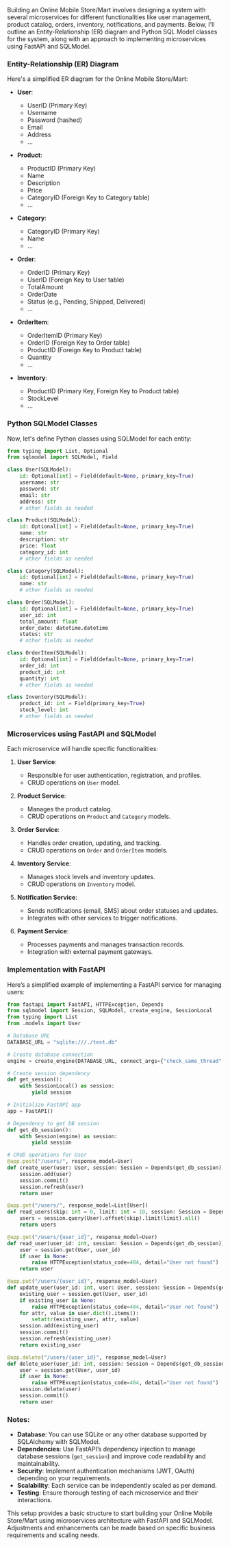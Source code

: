 Building an Online Mobile Store/Mart involves designing a system with several microservices for different functionalities like user management, product catalog, orders, inventory, notifications, and payments. Below, I'll outline an Entity-Relationship (ER) diagram and Python SQL Model classes for the system, along with an approach to implementing microservices using FastAPI and SQLModel.

### Entity-Relationship (ER) Diagram

Here's a simplified ER diagram for the Online Mobile Store/Mart:

- **User**:
  - UserID (Primary Key)
  - Username
  - Password (hashed)
  - Email
  - Address
  - ...

- **Product**:
  - ProductID (Primary Key)
  - Name
  - Description
  - Price
  - CategoryID (Foreign Key to Category table)
  - ...

- **Category**:
  - CategoryID (Primary Key)
  - Name
  - ...

- **Order**:
  - OrderID (Primary Key)
  - UserID (Foreign Key to User table)
  - TotalAmount
  - OrderDate
  - Status (e.g., Pending, Shipped, Delivered)
  - ...

- **OrderItem**:
  - OrderItemID (Primary Key)
  - OrderID (Foreign Key to Order table)
  - ProductID (Foreign Key to Product table)
  - Quantity
  - ...

- **Inventory**:
  - ProductID (Primary Key, Foreign Key to Product table)
  - StockLevel
  - ...

### Python SQLModel Classes

Now, let's define Python classes using SQLModel for each entity:

```python
from typing import List, Optional
from sqlmodel import SQLModel, Field

class User(SQLModel):
    id: Optional[int] = Field(default=None, primary_key=True)
    username: str
    password: str
    email: str
    address: str
    # other fields as needed

class Product(SQLModel):
    id: Optional[int] = Field(default=None, primary_key=True)
    name: str
    description: str
    price: float
    category_id: int
    # other fields as needed

class Category(SQLModel):
    id: Optional[int] = Field(default=None, primary_key=True)
    name: str
    # other fields as needed

class Order(SQLModel):
    id: Optional[int] = Field(default=None, primary_key=True)
    user_id: int
    total_amount: float
    order_date: datetime.datetime
    status: str
    # other fields as needed

class OrderItem(SQLModel):
    id: Optional[int] = Field(default=None, primary_key=True)
    order_id: int
    product_id: int
    quantity: int
    # other fields as needed

class Inventory(SQLModel):
    product_id: int = Field(primary_key=True)
    stock_level: int
    # other fields as needed
```

### Microservices using FastAPI and SQLModel

Each microservice will handle specific functionalities:

1. **User Service**:
   - Responsible for user authentication, registration, and profiles.
   - CRUD operations on `User` model.

2. **Product Service**:
   - Manages the product catalog.
   - CRUD operations on `Product` and `Category` models.

3. **Order Service**:
   - Handles order creation, updating, and tracking.
   - CRUD operations on `Order` and `OrderItem` models.

4. **Inventory Service**:
   - Manages stock levels and inventory updates.
   - CRUD operations on `Inventory` model.

5. **Notification Service**:
   - Sends notifications (email, SMS) about order statuses and updates.
   - Integrates with other services to trigger notifications.

6. **Payment Service**:
   - Processes payments and manages transaction records.
   - Integration with external payment gateways.

### Implementation with FastAPI

Here’s a simplified example of implementing a FastAPI service for managing users:

```python
from fastapi import FastAPI, HTTPException, Depends
from sqlmodel import Session, SQLModel, create_engine, SessionLocal
from typing import List
from .models import User

# Database URL
DATABASE_URL = "sqlite:///./test.db"

# Create database connection
engine = create_engine(DATABASE_URL, connect_args={"check_same_thread": False})

# Create session dependency
def get_session():
    with SessionLocal() as session:
        yield session

# Initialize FastAPI app
app = FastAPI()

# Dependency to get DB session
def get_db_session():
    with Session(engine) as session:
        yield session

# CRUD operations for User
@app.post("/users/", response_model=User)
def create_user(user: User, session: Session = Depends(get_db_session)):
    session.add(user)
    session.commit()
    session.refresh(user)
    return user

@app.get("/users/", response_model=List[User])
def read_users(skip: int = 0, limit: int = 10, session: Session = Depends(get_db_session)):
    users = session.query(User).offset(skip).limit(limit).all()
    return users

@app.get("/users/{user_id}", response_model=User)
def read_user(user_id: int, session: Session = Depends(get_db_session)):
    user = session.get(User, user_id)
    if user is None:
        raise HTTPException(status_code=404, detail="User not found")
    return user

@app.put("/users/{user_id}", response_model=User)
def update_user(user_id: int, user: User, session: Session = Depends(get_db_session)):
    existing_user = session.get(User, user_id)
    if existing_user is None:
        raise HTTPException(status_code=404, detail="User not found")
    for attr, value in user.dict().items():
        setattr(existing_user, attr, value)
    session.add(existing_user)
    session.commit()
    session.refresh(existing_user)
    return existing_user

@app.delete("/users/{user_id}", response_model=User)
def delete_user(user_id: int, session: Session = Depends(get_db_session)):
    user = session.get(User, user_id)
    if user is None:
        raise HTTPException(status_code=404, detail="User not found")
    session.delete(user)
    session.commit()
    return user
```

### Notes:

- **Database**: You can use SQLite or any other database supported by SQLAlchemy with SQLModel.
- **Dependencies**: Use FastAPI’s dependency injection to manage database sessions (`get_session`) and improve code readability and maintainability.
- **Security**: Implement authentication mechanisms (JWT, OAuth) depending on your requirements.
- **Scalability**: Each service can be independently scaled as per demand.
- **Testing**: Ensure thorough testing of each microservice and their interactions.

This setup provides a basic structure to start building your Online Mobile Store/Mart using microservices architecture with FastAPI and SQLModel. Adjustments and enhancements can be made based on specific business requirements and scaling needs.